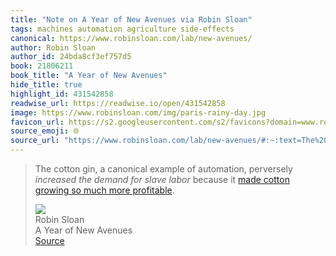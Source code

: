 ```yaml
---
title: "Note on A Year of New Avenues via Robin Sloan"
tags: machines automation agriculture side-effects
canonical: https://www.robinsloan.com/lab/new-avenues/
author: Robin Sloan
author_id: 24bda8cf3ef757d5
book: 21806211
book_title: "A Year of New Avenues"
hide_title: true
highlight_id: 431542858
readwise_url: https://readwise.io/open/431542858
image: https://www.robinsloan.com/img/paris-rainy-day.jpg
favicon_url: https://s2.googleusercontent.com/s2/favicons?domain=www.robinsloan.com
source_emoji: 🌐
source_url: "https://www.robinsloan.com/lab/new-avenues/#:~:text=The%20cotton%20gin%2C,%28https%3A%2F%2Fwww.archives.gov%2Feducation%2Flessons%2Fcotton-gin-patent%23%3A%7E%3Atext%3DWhile%2520it%2520was%2520true%2520that%2Cboth%2520land%2520and%2520enslaved%2520labor%29."
---
```


> The cotton gin, a canonical example of automation, perversely *increased the demand for slave labor* because it [made cotton growing so much more profitable](https://www.archives.gov/education/lessons/cotton-gin-patent#:~:text=While%20it%20was%20true%20that,both%20land%20and%20enslaved%20labor).
> <div class="quoteback-footer"><div class="quoteback-avatar"><img class="mini-favicon" src="https://s2.googleusercontent.com/s2/favicons?domain=www.robinsloan.com"></div><div class="quoteback-metadata"><div class="metadata-inner"><span style="display:none">FROM:</span><div aria-label="Robin Sloan" class="quoteback-author"> Robin Sloan</div><div aria-label="A Year of New Avenues" class="quoteback-title"> A Year of New Avenues</div></div></div><div class="quoteback-backlink"><a target="_blank" aria-label="go to the full text of this quotation" rel="noopener" href="https://www.robinsloan.com/lab/new-avenues/#:~:text=The%20cotton%20gin%2C,%28https%3A%2F%2Fwww.archives.gov%2Feducation%2Flessons%2Fcotton-gin-patent%23%3A%7E%3Atext%3DWhile%2520it%2520was%2520true%2520that%2Cboth%2520land%2520and%2520enslaved%2520labor%29." class="quoteback-arrow"> Source</a></div></div>